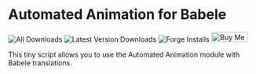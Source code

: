 # Automated Animation for Babele

![All Downloads](https://img.shields.io/github/downloads/Lioheart/Automated-Animation-for-Babele/total)
![Latest Version Downloads](https://img.shields.io/github/downloads/Lioheart/Automated-Animation-for-Babele/latest/total)
![Forge Installs](https://img.shields.io/badge/dynamic/json?label=Forge%20Installs&query=package.installs&suffix=%25&url=https%3A%2F%2Fforge-vtt.com%2Fapi%2Fbazaar%2Fpackage%2Fautomated-animation-for-babele)
<a href="https://www.buymeacoffee.com/lioheart77" target="_blank"><img src="https://cdn.buymeacoffee.com/buttons/v2/default-yellow.png" alt="Buy Me A Coffee" style="height: 20px !important;width: 74px !important;" ></a>

This tiny script allows you to use the Automated Animation module with Babele translations.
